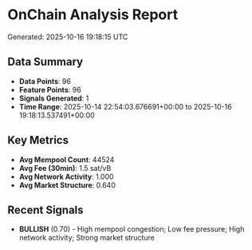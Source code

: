 # OnChain Analysis Report
Generated: 2025-10-16 19:18:15 UTC

## Data Summary
- **Data Points**: 96
- **Feature Points**: 96
- **Signals Generated**: 1
- **Time Range**: 2025-10-14 22:54:03.676691+00:00 to 2025-10-16 19:18:13.537491+00:00

## Key Metrics
- **Avg Mempool Count**: 44524
- **Avg Fee (30min)**: 1.5 sat/vB
- **Avg Network Activity**: 1.000
- **Avg Market Structure**: 0.640

## Recent Signals
- **BULLISH** (0.70) - High mempool congestion; Low fee pressure; High network activity; Strong market structure
